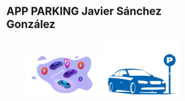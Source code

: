 # APP PARKING Javier Sánchez González

<div align="center">
  <img src="src/main/resources/png/LogoParking.png" alt="Logo Parking" width="200"/>
  <img src="src/main/resources/png/LogoCar.png" alt="Logo Car" width="200"/>
</div>


